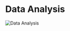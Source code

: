 # Data Analysis

![Data Analysis](https://www.analyticsinsight.net/wp-content/uploads/2019/12/Customer-Analytics.jpeg "Data Analysis")